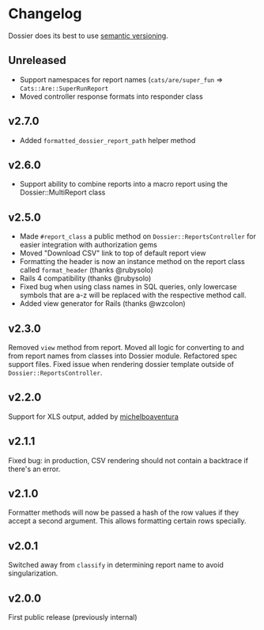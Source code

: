 # Changelog

Dossier does its best to use [semantic versioning](http://semver.org).

## Unreleased
- Support namespaces for report names (`cats/are/super_fun` => `Cats::Are::SuperRunReport`
- Moved controller response formats into responder class

## v2.7.0
- Added `formatted_dossier_report_path` helper method

## v2.6.0
- Support ability to combine reports into a macro report using the Dossier::MultiReport class

## v2.5.0

- Made `#report_class` a public method on `Dossier::ReportsController` for easier integration with authorization gems
- Moved "Download CSV" link to top of default report view
- Formatting the header is now an instance method on the report class called `format_header` (thanks @rubysolo)
- Rails 4 compatibility (thanks @rubysolo)
- Fixed bug when using class names in SQL queries, only lowercase symbols that are a-z will be replaced with the respective method call.
- Added view generator for Rails (thanks @wzcolon)

## v2.3.0

Removed `view` method from report.  Moved all logic for converting to and from report names from classes into Dossier module.  Refactored spec support files.  Fixed issue when rendering dossier template outside of `Dossier::ReportsController`.

## v2.2.0

Support for XLS output, added by [michelboaventura](https://github.com/michelboaventura)

## v2.1.1

Fixed bug: in production, CSV rendering should not contain a backtrace if there's an error.

## v2.1.0

Formatter methods will now be passed a hash of the row values if they accept a second argument. This allows formatting certain rows specially.

## v2.0.1

Switched away from `classify` in determining report name to avoid singularization.

## v2.0.0

First public release (previously internal)
